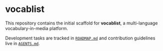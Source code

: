 # vocablist

This repository contains the initial scaffold for **vocablist**, a multi-language vocabulary-in-media platform.

Development tasks are tracked in [`ROADMAP.md`](ROADMAP.md) and contribution guidelines live in [`AGENTS.md`](AGENTS.md).

